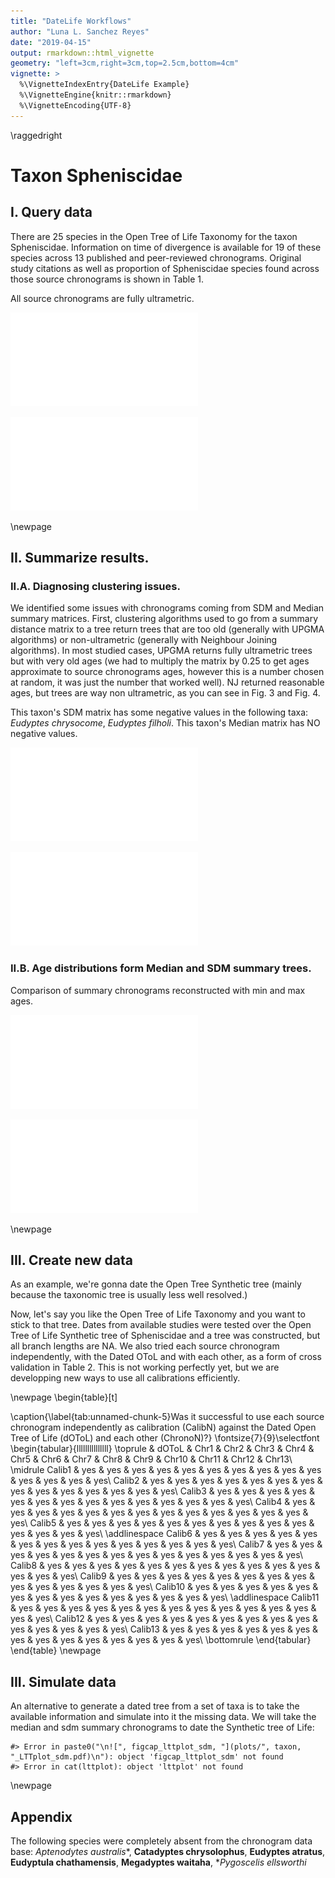 ```yaml
---
title: "DateLife Workflows"
author: "Luna L. Sanchez Reyes"
date: "2019-04-15"
output: rmarkdown::html_vignette
geometry: "left=3cm,right=3cm,top=2.5cm,bottom=4cm"
vignette: >
  %\VignetteIndexEntry{DateLife Example}
  %\VignetteEngine{knitr::rmarkdown}
  %\VignetteEncoding{UTF-8}
---
```



\raggedright

# Taxon Spheniscidae

## I. Query data
There are 25 species in the Open Tree of Life Taxonomy for the taxon Spheniscidae.
Information on time of divergence is available for
19
of these species across 13 published and peer-reviewed chronograms.
Original study citations as well as proportion of Spheniscidae species found across those source
chronograms is shown in Table 1.

All source chronograms are fully ultrametric.


![Spheniscidae Species Dated Open Tree of Life Induced Subtree. This chronogram was obtained with `get_dated_otol_induced_subtree()` function.](plots/Spheniscidae_datedotol.pdf)


![Spheniscidae lineage through time (LTT) plots from source chronograms, summary median chronogram and dated Open Tree of Life chronogram.](plots/Spheniscidae_LTTplot_phyloall.pdf)


\newpage


## II. Summarize results.
### II.A. Diagnosing clustering issues.

We identified some issues with chronograms coming from SDM and Median summary matrices.
First, clustering algorithms used to go from a summary distance matrix to
a tree return trees that are too old (generally with UPGMA algorithms) or non-ultrametric
(generally with Neighbour Joining algorithms). In most studied cases, UPGMA returns
fully ultrametric trees but with very old ages (we had to multiply the matrix by
0.25 to get ages approximate to source chronograms ages, however this is a number
chosen at random, it was just the number that worked well). NJ returned reasonable
ages, but trees are way non ultrametric, as you can see in Fig. 3
and Fig. 4.

This taxon's SDM matrix has some negative values in the following taxa: *Eudyptes chrysocome*, *Eudyptes filholi*. This taxon's Median matrix has NO negative values.


![Spheniscidae lineage through time (LTT) plots from source chronograms and Median summary matrix converted to phylo with different methods (NJ and UPGMA).  Clustering algorithms used often are returning non-ultrametric trees or with maximum ages that are just off (too old or too young). So we developped an alternative algorithm in `datelife` to go from a summary matrix to a fully ultrametric tree.](plots/Spheniscidae_LTTplot_Median.pdf)



![Spheniscidae lineage through time (LTT) plots from source chronograms and SDM summary matrix converted to phylo with different methods (NJ and UPGMA). As you can note, dashed lines and solid lines from trees coming out from both types of clustering algorithms implemented are mostly overlapping. This means that removing negative values does not change results from clustering algorithms much. Clustering algorithms used often are returning non-ultrametric trees or with maximum ages that are just off (too old or too young). So we developped an alternative algorithm in `datelife` to go from a summary matrix to a fully ultrametric tree.](plots/Spheniscidae_LTTplot_SDM.pdf)

### II.B. Age distributions form Median and SDM summary trees.

Comparison of summary chronograms reconstructed with min and max ages.


![Spheniscidae lineage through time (LTT) plots from source chronograms and Median summary matrix converted to phylo with `datelife` algorithm.](plots/Spheniscidae_LTTplot_summtrees_Median.pdf)



![Spheniscidae lineage through time (LTT) plots from source chronograms and SDM summary matrix converted to phylo with `datelife` algorithm.](plots/Spheniscidae_LTTplot_summtrees_SDM.pdf)


\newpage


## III. Create new data


As an example, we're gonna date the Open Tree Synthetic tree (mainly because the taxonomic tree is usually less well resolved.)


Now, let's say you like the Open Tree of Life Taxonomy and you want to stick to that tree. Dates from available studies were tested over the Open Tree of Life Synthetic tree of Spheniscidae and a tree was constructed, but all branch lengths are NA.
We also tried  each source chronogram independently, with the Dated OToL and with each other, as a form of cross validation in Table 2. This is not working perfectly yet, but we are developping new ways to use all calibrations efficiently.

\newpage
\begin{table}[t]

\caption{\label{tab:unnamed-chunk-5}Was it successful to use each source chronogram independently as calibration (CalibN) against the Dated Open Tree of Life (dOToL) and each other (ChronoN)?}
\fontsize{7}{9}\selectfont
\begin{tabular}{lllllllllllllll}
\toprule
  & dOToL & Chr1 & Chr2 & Chr3 & Chr4 & Chr5 & Chr6 & Chr7 & Chr8 & Chr9 & Chr10 & Chr11 & Chr12 & Chr13\\
\midrule
Calib1 & yes & yes & yes & yes & yes & yes & yes & yes & yes & yes & yes & yes & yes & yes\\
Calib2 & yes & yes & yes & yes & yes & yes & yes & yes & yes & yes & yes & yes & yes & yes\\
Calib3 & yes & yes & yes & yes & yes & yes & yes & yes & yes & yes & yes & yes & yes & yes\\
Calib4 & yes & yes & yes & yes & yes & yes & yes & yes & yes & yes & yes & yes & yes & yes\\
Calib5 & yes & yes & yes & yes & yes & yes & yes & yes & yes & yes & yes & yes & yes & yes\\
\addlinespace
Calib6 & yes & yes & yes & yes & yes & yes & yes & yes & yes & yes & yes & yes & yes & yes\\
Calib7 & yes & yes & yes & yes & yes & yes & yes & yes & yes & yes & yes & yes & yes & yes\\
Calib8 & yes & yes & yes & yes & yes & yes & yes & yes & yes & yes & yes & yes & yes & yes\\
Calib9 & yes & yes & yes & yes & yes & yes & yes & yes & yes & yes & yes & yes & yes & yes\\
Calib10 & yes & yes & yes & yes & yes & yes & yes & yes & yes & yes & yes & yes & yes & yes\\
\addlinespace
Calib11 & yes & yes & yes & yes & yes & yes & yes & yes & yes & yes & yes & yes & yes & yes\\
Calib12 & yes & yes & yes & yes & yes & yes & yes & yes & yes & yes & yes & yes & yes & yes\\
Calib13 & yes & yes & yes & yes & yes & yes & yes & yes & yes & yes & yes & yes & yes & yes\\
\bottomrule
\end{tabular}
\end{table}
\newpage
## III. Simulate data
An alternative to generate a dated tree from a set of taxa is to take the available information and simulate into it the missing data.
We will take the median and sdm summary chronograms to date the Synthetic tree of Life:

```
#> Error in paste0("\n![", figcap_lttplot_sdm, "](plots/", taxon, "_LTTplot_sdm.pdf)\n"): object 'figcap_lttplot_sdm' not found
#> Error in cat(lttplot): object 'lttplot' not found
```

\newpage

## Appendix
The following species were completely absent from the chronogram data base:  *Aptenodytes australis**, **Catadyptes chrysolophus**, **Eudyptes atratus**, **Eudyptula chathamensis**, **Megadyptes waitaha**, **Pygoscelis ellsworthi*
